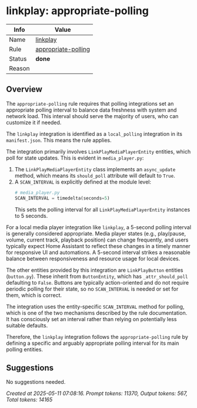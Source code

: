# linkplay: appropriate-polling

| Info   | Value                                                                    |
|--------|--------------------------------------------------------------------------|
| Name   | [linkplay](https://www.home-assistant.io/integrations/linkplay/) |
| Rule   | [appropriate-polling](https://developers.home-assistant.io/docs/core/integration-quality-scale/rules/appropriate-polling)                                                     |
| Status | **done**                                       |
| Reason |                                                                          |

## Overview

The `appropriate-polling` rule requires that polling integrations set an appropriate polling interval to balance data freshness with system and network load. This interval should serve the majority of users, who can customize it if needed.

The `linkplay` integration is identified as a `local_polling` integration in its `manifest.json`. This means the rule applies.

The integration primarily involves `LinkPlayMediaPlayerEntity` entities, which poll for state updates. This is evident in `media_player.py`:
1.  The `LinkPlayMediaPlayerEntity` class implements an `async_update` method, which means its `should_poll` attribute will default to `True`.
2.  A `SCAN_INTERVAL` is explicitly defined at the module level:
    ```python
    # media_player.py
    SCAN_INTERVAL = timedelta(seconds=5)
    ```
    This sets the polling interval for all `LinkPlayMediaPlayerEntity` instances to 5 seconds.

For a local media player integration like `linkplay`, a 5-second polling interval is generally considered appropriate. Media player states (e.g., play/pause, volume, current track, playback position) can change frequently, and users typically expect Home Assistant to reflect these changes in a timely manner for responsive UI and automations. A 5-second interval strikes a reasonable balance between responsiveness and resource usage for local devices.

The other entities provided by this integration are `LinkPlayButton` entities (`button.py`). These inherit from `ButtonEntity`, which has `_attr_should_poll` defaulting to `False`. Buttons are typically action-oriented and do not require periodic polling for their state, so no `SCAN_INTERVAL` is needed or set for them, which is correct.

The integration uses the entity-specific `SCAN_INTERVAL` method for polling, which is one of the two mechanisms described by the rule documentation. It has consciously set an interval rather than relying on potentially less suitable defaults.

Therefore, the `linkplay` integration follows the `appropriate-polling` rule by defining a specific and arguably appropriate polling interval for its main polling entities.

## Suggestions

No suggestions needed.

_Created at 2025-05-11 07:08:16. Prompt tokens: 11370, Output tokens: 567, Total tokens: 14165_
